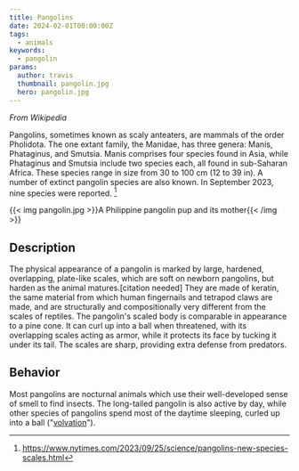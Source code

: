 ```yaml
---
title: Pangolins
date: 2024-02-01T00:00:00Z
tags:
  - animals
keywords:
  - pangolin
params:
  author: travis
  thumbnail: pangolin.jpg
  hero: pangolin.jpg
---
```


_From Wikipedia_

Pangolins, sometimes known as scaly anteaters, are mammals of the order
Pholidota. The one extant family, the Manidae, has three genera: Manis,
Phataginus, and Smutsia. Manis comprises four species found in Asia, while
Phataginus and Smutsia include two species each, all found in sub-Saharan
Africa. These species range in size from 30 to 100 cm (12 to 39 in). A number of
extinct pangolin species are also known. In September 2023, nine species were
reported. [^1]

[^1]:
    https://www.nytimes.com/2023/09/25/science/pangolins-new-species-scales.html

{{< img pangolin.jpg >}}A Philippine pangolin pup and its mother{{< /img >}}

## Description

The physical appearance of a pangolin is marked by large, hardened, overlapping,
plate-like scales, which are soft on newborn pangolins, but harden as the animal
matures.[citation needed] They are made of keratin, the same material from which
human fingernails and tetrapod claws are made, and are structurally and
compositionally very different from the scales of reptiles. The pangolin's
scaled body is comparable in appearance to a pine cone. It can curl up into a
ball when threatened, with its overlapping scales acting as armor, while it
protects its face by tucking it under its tail. The scales are sharp, providing
extra defense from predators.

## Behavior

Most pangolins are nocturnal animals which use their well-developed sense of
smell to find insects. The long-tailed pangolin is also active by day, while
other species of pangolins spend most of the daytime sleeping, curled up into a
ball ("[volvation](https://en.wikipedia.org/wiki/Volvation)").
